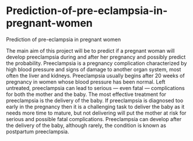 # Prediction-of-pre-eclampsia-in-pregnant-women
Prediction of pre-eclampsia in pregnant women

The main aim of this project will be to predict if a pregnant woman will develop preeclampsia during and after her pregnancy and possibly predict the probability. Preeclampsia is a pregnancy complication characterized by high blood pressure and signs of damage to another organ system, most often the liver and kidneys. Preeclampsia usually begins after 20 weeks of pregnancy in women whose blood pressure has been normal. Left untreated, preeclampsia can lead to serious — even fatal — complications for both the mother and the baby. The most effective treatment for preeclampsia is the delivery of the baby. If preeclampsia is diagnosed too early in the pregnancy then it is a challenging task to deliver the baby as it needs more time to mature, but not delivering will put the mother at risk for serious and possible fatal complications. Preeclampsia can develop after the delivery of the baby, although rarely, the condition is known as postpartum preeclampsia.
